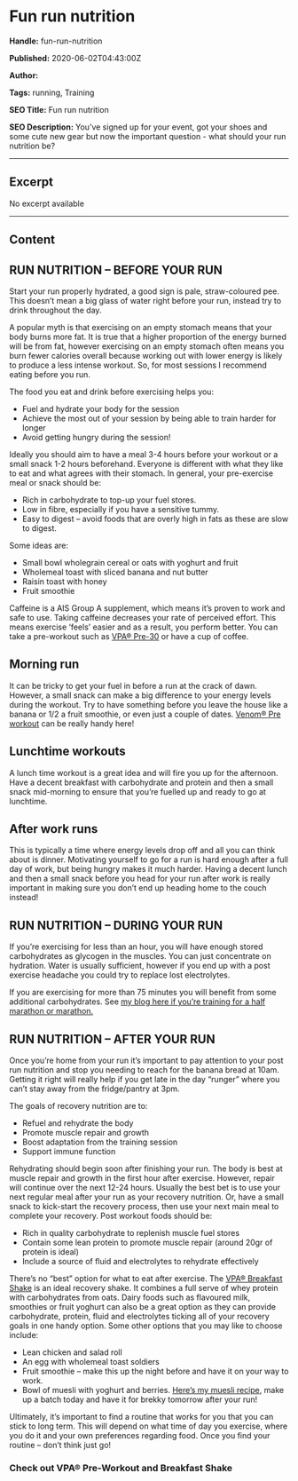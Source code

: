 # Fun run nutrition

**Handle:** fun-run-nutrition

**Published:** 2020-06-02T04:43:00Z

**Author:**  

**Tags:** running, Training

**SEO Title:** Fun run nutrition

**SEO Description:** You’ve signed up for your event, got your shoes and some cute new gear but now the important question - what should your run nutrition be?

---

## Excerpt

No excerpt available

---

## Content

## RUN NUTRITION – BEFORE YOUR RUN

Start your run properly hydrated, a good sign is pale, straw-coloured pee.  This doesn’t mean a big glass of water right before your run, instead try to drink throughout the day.

A popular myth is that exercising on an empty stomach means that your body burns more fat. It is true that a higher proportion of the energy burned will be from fat, however exercising on an empty stomach often means you burn fewer calories overall because working out with lower energy is likely to produce a less intense workout. So, for most sessions I recommend eating before you run.

The food you eat and drink before exercising helps you:

- Fuel and hydrate your body for the session
- Achieve the most out of your session by being able to train harder for longer
- Avoid getting hungry during the session!

Ideally you should aim to have a meal 3-4 hours before your workout or a small snack 1-2 hours beforehand. Everyone is different with what they like to eat and what agrees with their stomach.  In general, your pre-exercise meal or snack should be:

- Rich in carbohydrate to top-up your fuel stores.
- Low in fibre, especially if you have a sensitive tummy.
- Easy to digest – avoid foods that are overly high in fats as these are slow to digest.

Some ideas are:

- Small bowl wholegrain cereal or oats with yoghurt and fruit
- Wholemeal toast with sliced banana and nut butter
- Raisin toast with honey
- Fruit smoothie

Caffeine is a AIS Group A supplement, which means it’s proven to work and safe to use. Taking caffeine decreases your rate of perceived effort. This means exercise ‘feels’ easier and as a result, you perform better. You can take a pre-workout such as [VPA® Pre-30](/products/pre-30-v2-pre-workout) or have a cup of coffee.

## Morning run

It can be tricky to get your fuel in before a run at the crack of dawn. However, a small snack can make a big difference to your energy levels during the workout. Try to have something before you leave the house like a banana or 1/2 a fruit smoothie, or even just a couple of dates. [Venom® Pre workout](/products/venom-pre-workout) can be really handy here!

## Lunchtime workouts

A lunch time workout is a great idea and will fire you up for the afternoon. Have a decent breakfast with carbohydrate and protein and then a small snack mid-morning to ensure that you’re fuelled up and ready to go at lunchtime.

## After work runs

This is typically a time where energy levels drop off and all you can think about is dinner. Motivating yourself to go for a run is hard enough after a full day of work, but being hungry makes it much harder.  Having a decent lunch and then a small snack before you head for your run after work is really important in making sure you don’t end up heading home to the couch instead!

## RUN NUTRITION – DURING YOUR RUN

If you’re exercising for less than an hour, you will have enough stored carbohydrates as glycogen in the muscles. You can just concentrate on hydration. Water is usually sufficient, however if you end up with a post exercise headache you could try to replace lost electrolytes.

If you are exercising for more than 75 minutes you will benefit from some additional carbohydrates. See [my blog here if you’re training for a half marathon or marathon.](/blogs/diet-and-nutrition/nutrition-for-running-your-best-half-marathon-or-marathon)

## RUN NUTRITION – AFTER YOUR RUN

Once you’re home from your run it’s important to pay attention to your post run nutrition and stop you needing to reach for the banana bread at 10am.  Getting it right will really help if you get late in the day “runger” where you can’t stay away from the fridge/pantry at 3pm.

The goals of recovery nutrition are to:
- Refuel and rehydrate the body
- Promote muscle repair and growth
- Boost adaptation from the training session
- Support immune function

Rehydrating should begin soon after finishing your run. The body is best at muscle repair and growth in the first hour after exercise.  However, repair will continue over the next 12-24 hours. Usually the best bet is to use your next regular meal after your run as your recovery nutrition. Or, have a small snack to kick-start the recovery process, then use your next main meal to complete your recovery.  Post workout foods should be:
- Rich in quality carbohydrate to replenish muscle fuel stores
- Contain some lean protein to promote muscle repair (around 20gr of protein is ideal)
- Include a source of fluid and electrolytes to rehydrate effectively

There’s no “best” option for what to eat after exercise. The [VPA® Breakfast Shake](/products/breakfast-shake) is an ideal recovery shake. It combines a full serve of whey protein with carbohydrates from oats. Dairy foods such as flavoured milk, smoothies or fruit yoghurt can also be a great option as they can provide carbohydrate, protein, fluid and electrolytes ticking all of your recovery goals in one handy option. Some other options that you may like to choose include:

- Lean chicken and salad roll
- An egg with wholemeal toast soldiers
- Fruit smoothie – make this up the night before and have it on your way to work.
- Bowl of muesli with yoghurt and berries.  [Here’s my muesli recipe](https://www.racheleagleton.com.au/blog/muesli), make up a batch today and have it for brekky tomorrow after your run!

Ultimately, it’s important to find a routine that works for you that you can stick to long term. This will depend on what time of day you exercise, where you do it and your own preferences regarding food. Once you find your routine – don’t think just go!

### Check out VPA® Pre-Workout and Breakfast Shake

